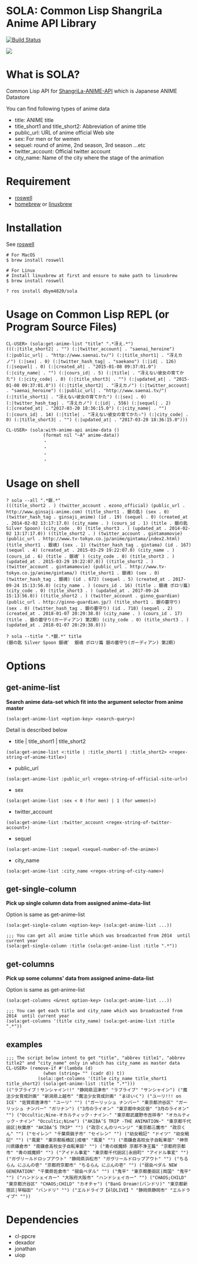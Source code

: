 # SOLA: Common Lisp ShangriLa Anime API Library

[![Build Status](https://travis-ci.com/dbym4820/sola.svg?branch=master)](https://travis-ci.com/dbym4820/sola)

![](./static/run-screen.png)

# What is SOLA?
Common Lisp API for [ShangriLa-ANIME-API](https://github.com/Project-ShangriLa) which is Japanese ANIME Datastore

You can find following types of anime data
- title: ANIME title
- title_short1 and title_short2: Abbreviation of anime title
- public_url: URL of anime official Web site
- sex: For men or for wemen
- sequel: round of anime, 2nd season, 3rd season ...etc
- twitter_account: Official twitter account
- city_name: Name of the city where the stage of the animation


# Requirement

- [roswell](https://github.com/roswell/roswell)
- [homebrew](https://github.com/Homebrew/brew) or [linuxbrew](https://github.com/Linuxbrew/brew)


# Installation

See [roswell](https://github.com/roswell/roswell)

```
# For MacOS
$ brew install roswell

# For Linux
# Install linuxbrew at first and ensure to make path to linuxbrew
$ brew install roswell
```

```
? ros install dbym4820/sola
```

# Usage on Common Lisp REPL (or Program Source Files)

```
CL-USER> (sola:get-anime-list "title" ".*冴え.*")
(((:|title_short2| . "") (:|twitter_account| . "saenai_heroine") (:|public_url| . "http://www.saenai.tv/") (:|title_short1| . "冴えカノ") (:|sex| . 0) (:|twitter_hash_tag| . "saekano") (:|id| . 126) (:|sequel| . 0) (:|created_at| . "2015-01-08 09:37:01.0") (:|city_name| . "") (:|cours_id| . 5) (:|title| . "冴えない彼女の育てかた") (:|city_code| . 0) (:|title_short3| . "") (:|updated_at| . "2015-01-08 09:37:01.0")) ((:|title_short2| . "冴えカノ") (:|twitter_account| . "saenai_heroine") (:|public_url| . "http://www.saenai.tv/") (:|title_short1| . "冴えない彼女の育てかた") (:|sex| . 0) (:|twitter_hash_tag| . "冴えカノ") (:|id| . 556) (:|sequel| . 2) (:|created_at| . "2017-03-20 18:36:15.0") (:|city_name| . "") (:|cours_id| . 14) (:|title| . "冴えない彼女の育てかた♭") (:|city_code| . 0) (:|title_short3| . "") (:|updated_at| . "2017-03-20 18:36:15.0")))

CL-USER> (sola:with-anime-api anime-data ()
	          (format nil "~A" anime-data))
			  ・
			  ・
			  ・
			  ・
```


# Usage on shell

```
? sola --all ".*銀.*"
(((title_short2 . ) (twitter_account . ezono_official) (public_url . http://www.ginsaji-anime.com) (title_short1 . 銀の匙) (sex . 0) (twitter_hash_tag . ginsaji_anime) (id . 19) (sequel . 0) (created_at . 2014-02-02 13:17:17.0) (city_name . ) (cours_id . 1) (title . 銀の匙 Silver Spoon) (city_code . 0) (title_short3 . ) (updated_at . 2014-02-02 13:17:17.0)) ((title_short2 . ) (twitter_account . gintamamovie) (public_url . http://www.tv-tokyo.co.jp/anime/gintama/index2.html) (title_short1 . 銀魂) (sex . 1) (twitter_hash_tag . gintama) (id . 167) (sequel . 4) (created_at . 2015-03-29 19:22:07.0) (city_name . ) (cours_id . 6) (title . 銀魂゜) (city_code . 0) (title_short3 . ) (updated_at . 2015-03-29 19:22:07.0)) ((title_short2 . ) (twitter_account . gintamamovie) (public_url . http://www.tv-tokyo.co.jp/anime/gintama/) (title_short1 . 銀魂) (sex . 0) (twitter_hash_tag . 銀魂) (id . 672) (sequel . 5) (created_at . 2017-09-24 15:13:56.0) (city_name . ) (cours_id . 16) (title . 銀魂 ポロリ篇) (city_code . 0) (title_short3 . ) (updated_at . 2017-09-24 15:13:56.0)) ((title_short2 . ) (twitter_account . ginno_guardian) (public_url . http://ginno-guardian.jp/) (title_short1 . 銀の墓守り) (sex . 0) (twitter_hash_tag . 銀の墓守り) (id . 718) (sequel . 2) (created_at . 2018-01-07 20:29:38.0) (city_name . ) (cours_id . 17) (title . 銀の墓守り(ガーディアン) 第2期) (city_code . 0) (title_short3 . ) (updated_at . 2018-01-07 20:29:38.0)))

? sola --title ".*銀.*" title
(銀の匙 Silver Spoon 銀魂゜ 銀魂 ポロリ篇 銀の墓守り(ガーディアン) 第2期)

```


# Options

## get-anime-list

**Search anime data-set which fit into the argument selector from anime master**

```
(sola:get-anime-list <option-key> <search-query>)
```

Detail is described below

- title | title_short1 | title_short2

```
(sola:get-anime-list <:title | :title_short1 | :title_short2> <regex-string-of-anime-title>)
```

- public_url

```
(sola:get-anime-list :public_url <regex-string-of-official-site-url>)
```

- sex

```
(sola:get-anime-list :sex < 0 (for men) | 1 (for wemen)>)
```

- twitter_account

```
(sola:get-anime-list :twitter_account <regex-string-of-twitter-account>)
```

- sequel 

```
(sola:get-anime-list :sequel <sequel-number-of-the-anime>)
```

- city_name 

```
(sola:get-anime-list :city_name <regex-string-of-city-name>)
```

## get-single-column

**Pick up single column data from assigned anime-data-list**

Option is same as get-anime-list

```
(sola:get-single-column <option-key> (sola:get-anime-list ...))

;;; You can get all anime title which was broadcasted from 2014  until current year
(sola:get-single-column :title (sola:get-anime-list :title ".*"))
```

## get-columns

**Pick up some columns' data from assigned anime-data-list**

Option is same as get-anime-list

```
(sola:get-columns <&rest option-key> (sola:get-anime-list ...))

;;; You can get each title and city_name which was broadcasted from 2014  until current year
(sola:get-columns '(title city_name) (sola:get-anime-list :title ".*"))
```

## examples

```
;;; The script below intent to get "title", "abbrev title1", "abbrev title2" and "city_name" only in which has city_name as master data
CL-USER> (remove-if #'(lambda (d)
		      (when (string= "" (cadr d)) t))
		    (sola::get-columns '(title city_name title_short1 title_short2) (sola:get-anime-list :title ".*")))
(("ラブライブ！サンシャイン!!" "静岡県沼津市" "ラブライブ" "サンシャイン") ("魔法少女育成計画" "新潟県上越市" "魔法少女育成計画" "まほいく") ("ユーリ!!! on ICE" "佐賀県唐津市" "ユーリ" "") ("ガーリッシュ ナンバー" "東京都渋谷区" "ガーリッシュ ナンバー" "ガリナン") ("3月のライオン" "東京都中央区佃" "3月のライオン" "") ("Occultic;Nine-オカルティック・ナイン-" "東京都武蔵野市吉祥寺" "オカルティック・ナイン" "Occultic;Nine") ("AKIBA’S TRIP -THE ANIMATION-" "東京都千代田区|秋葉原" "AKIBA’S TRIP" "") ("政宗くんのリベンジ" "東京都三鷹市" "政宗くん" "") ("セイレン" "千葉県銚子市" "セイレン" "") ("幼女戦記" "ドイツ" "幼女戦記" "") ("風夏" "東京都板橋区|成増" "風夏" "") ("南鎌倉高校女子自転車部" "神奈川県鎌倉市" "南鎌倉高校女子自転車部" "") ("青の祓魔師 京都不浄王篇" "京都府京都市" "青の祓魔師" "") ("アイドル事変" "東京都千代田区|永田町" "アイドル事変" "") ("ガヴリールドロップアウト" "静岡県浜松市" "ガヴリールドロップアウト" "") ("ちるらん にぶんの壱" "京都府京都市" "ちるらん にぶんの壱" "") ("弱虫ペダル NEW GENERATION" "千葉県佐倉市" "弱虫ペダル" "") ("鬼平" "東京都墨田区|両国" "鬼平" "") ("ハンドシェイカー" "大阪府大阪市" "ハンドシェイカー" "") ("CHAOS;CHILD" "東京都渋谷区" "CHAOS;CHILD" "カオチャ") ("BanG Dream!(バンドリ)" "東京都新宿区|早稲田" "バンドリ" "") ("エルドライブ【ēlDLIVE】" "静岡県静岡市" "エルドライブ" ""))
```


# Dependencies

- cl-ppcre
- dexador
- jonathan
- uiop
